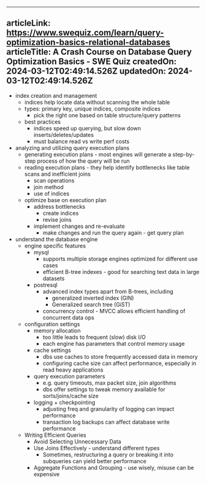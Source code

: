 -----------------------
articleLink: https://www.swequiz.com/learn/query-optimization-basics-relational-databases
articleTitle: A Crash Course on Database Query Optimization Basics - SWE Quiz
createdOn: 2024-03-12T02:49:14.526Z
updatedOn: 2024-03-12T02:49:14.526Z
-----------------------

- index creation and management
  - indices help locate data without scanning the whole table
  - types: primary key, unique indices, composite indices
    - pick the right one based on table structure/query patterns
  - best practices
    - indices speed up querying, but slow down inserts/deletes/updates
    - must balance read vs write perf costs
- analyzing and utilizing query execution plans
  - generating execution plans - most engines will generate a step-by-step process of how the query will be run
  - reading execution plans - they help identify bottlenecks like table scans and inefficient joins
    - scan operations
    - join method
    - use of indices
  - optimize base on execution plan
    - address bottlenecks
      - create indices
      - revise joins
    - implement changes and re-evaluate
      - make changes and run the query again - get query plan
- understand the database engine
  - engine specific features
    - mysql
      - supports multiple storage engines optimized for different use cases
      - efficient B-tree indexes - good for searching text data in large datasets
    - postresql
      - advanced index types apart from B-trees, including
        - generalized inverted index (GIN)
        - Generalized search tree (GiST)
      - concurrency control - MVCC allows efficient handling of concurrent data ops
  - configuration settings
    - memory allocation
      - too little leads to frequent (slow) disk I/O
      - each engine has parameters that control memory usage
    - cache settings
      - dbs use caches to store frequently accessed data in memory
      - configuring cache size can affect performance, especially in read heavy applications
    - query execution parameters
      - e.g. query timeouts, max packet size, join algorithms
      - dbs offer settings to tweak memory available for sorts/joins/cache size
    - logging + checkpointing
      - adjusting freq and granularity of logging can impact performance
      - transaction log backups can affect database write performance
  - Writing Efficient Queries
    - Avoid Selecting Unnecessary Data
    - Use Joins Effectively - understand different types
      - Sometimes, restructuring a query or breaking it into subqueries can yield better performance
    - Aggregate Functions and Grouping - use wisely, misuse can be expensive













